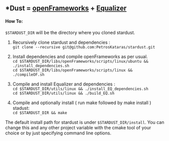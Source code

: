 ## *Dust = [openFrameworks](https://github.com/openframeworks/openFrameworks) + [Equalizer](https://github.com/Eyescale/Equalizer)

#### How To:

`$STARDUST_DIR` will be the directory where you cloned stardust.

1. Recursively clone stardust and dependencies :  
`git clone --recursive git@github.com:PetrosKataras/stardust.git`

2. Install dependencies and compile openFrameworks as per usual.  
`cd $STARDUST_DIR/libs/openFrameworks/scripts/linux/ubuntu && ./install_dependencies.sh`  
`cd $STARDUST_DIR/libs/openFrameworks/scripts/linux && ./compileOF.sh`

3. Compile and install Equalizer and dependencies :  
`cd $STARDUST_DIR/utils/linux && ./install_EQ_dependencies.sh`  
`cd $STARDUST_DIR/utils/linux && ./build_EQ.sh`

4. Compile and optionally install ( run make followed by make install ) stadust:  
`cd $STARDUST_DIR && make`

The default install path for stardust is under `$STARDUST_DIR/install`.
You can change this and any other project variable with the cmake tool of your choice or by just specifying command line options.
